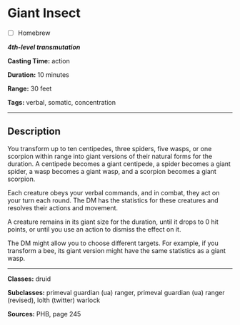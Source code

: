 # Giant Insect

- [ ] Homebrew

***4th-level transmutation***

**Casting Time:** action

**Duration:** 10 minutes

**Range:** 30 feet

**Tags:** verbal, somatic, concentration

---

## Description
You transform up to ten centipedes, three spiders, five wasps, or one scorpion within range into giant versions of their natural forms for the duration. A centipede becomes a giant centipede, a spider becomes a giant spider, a wasp becomes a giant wasp, and a scorpion becomes a giant scorpion.

Each creature obeys your verbal commands, and in combat, they act on your turn each round. The DM has the statistics for these creatures and resolves their actions and movement.

A creature remains in its giant size for the duration, until it drops to 0 hit points, or until you use an action to dismiss the effect on it.

The DM might allow you to choose different targets. For example, if you transform a bee, its giant version might have the same statistics as a giant wasp.

---

**Classes:** druid

**Subclasses:** primeval guardian (ua) ranger, primeval guardian (ua) ranger (revised), lolth (twitter) warlock

**Sources:** PHB, page 245
